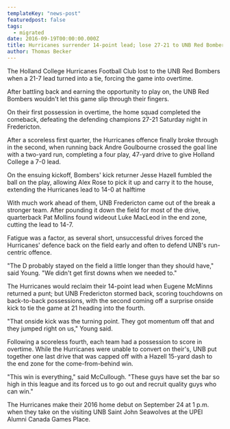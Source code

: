 ```yaml
---
templateKey: "news-post"
featuredpost: false
tags:
  - migrated
date: 2016-09-19T00:00:00.000Z
title: Hurricanes surrender 14-point lead; lose 27-21 to UNB Red Bombers
author: Thomas Becker
---
```


The Holland College Hurricanes Football Club lost to the UNB Red Bombers when a 21-7 lead turned into a tie, forcing the game into overtime.

After battling back and earning the opportunity to play on, the UNB Red Bombers wouldn't let this game slip through their fingers.

On their first possession in overtime, the home squad completed the comeback, defeating the defending champions 27-21 Saturday night in Fredericton.

After a scoreless first quarter, the Hurricanes offence finally broke through in the second, when running back Andre Goulbourne crossed the goal line with a two-yard run, completing a four play, 47-yard drive to give Holland College a 7-0 lead.

On the ensuing kickoff, Bombers' kick returner Jesse Hazell fumbled the ball on the play, allowing Alex Rose to pick it up and carry it to the house, extending the Hurricanes lead to 14-0 at halftime

With much work ahead of them, UNB Fredericton came out of the break a stronger team.
After pounding it down the field for most of the drive, quarterback Pat Mollins found wideout Luke MacLeod in the end zone, cutting the lead to 14-7.

Fatigue was a factor, as several short, unsuccessful drives forced the Hurricanes' defence back on the field early and often to defend UNB's run-centric offence.

"The D probably stayed on the field a little longer than they should have," said Young. "We didn't get first downs when we needed to."

The Hurricanes would reclaim their 14-point lead when Eugene McMinns returned a punt; but UNB Fredericton stormed back, scoring touchdowns on back-to-back possessions, with the second coming off a surprise onside kick to tie the game at 21 heading into the fourth.

"That onside kick was the turning point. They got momentum off that and they jumped right on us," Young said.

Following a scoreless fourth, each team had a possession to score in overtime. While the Hurricanes were unable to convert on their's, UNB put together one last drive that was capped off with a Hazell 15-yard dash to the end zone for the come-from-behind win.

"This win is everything," said McCullough. "These guys have set the bar so high in this league and its forced us to go out and recruit quality guys who can win."

The Hurricanes make their 2016 home debut on September 24 at 1 p.m. when they take on the visiting UNB Saint John Seawolves at the UPEI Alumni Canada Games Place.
